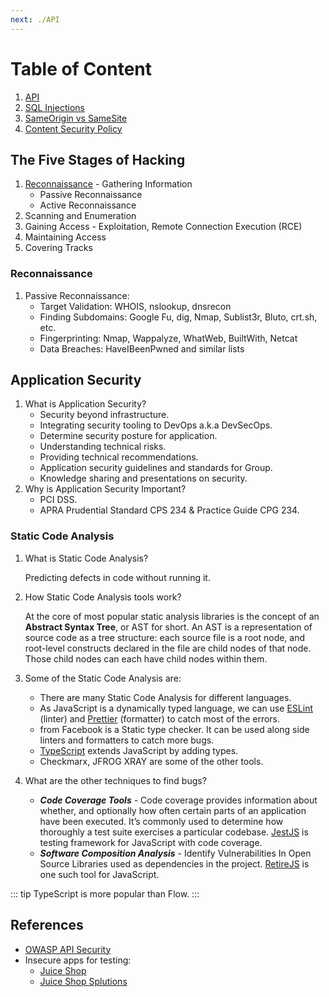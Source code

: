 ```yaml
---
next: ./API
---
```


# Table of Content

1. [API](./API)
2. [SQL Injections](./SQL%20Injections)
3. [SameOrigin vs SameSite](./SameOrigin)
4. [Content Security Policy](./CSP)

## The Five Stages of Hacking

1. [Reconnaissance](#reconnaissance) - Gathering Information
   - Passive Reconnaissance
   - Active Reconnaissance
2. Scanning and Enumeration
3. Gaining Access - Exploitation, Remote Connection Execution (RCE)
4. Maintaining Access
5. Covering Tracks

### Reconnaissance

1. Passive Reconnaissance:
   - Target Validation: WHOIS, nslookup, dnsrecon
   - Finding Subdomains: Google Fu, dig, Nmap, Sublist3r, Bluto, crt.sh, etc.
   - Fingerprinting: Nmap, Wappalyze, WhatWeb, BuiltWith, Netcat
   - Data Breaches: HaveIBeenPwned and similar lists

## Application Security

1. What is Application Security?
   - Security beyond infrastructure.
   - Integrating security tooling to DevOps a.k.a DevSecOps.
   - Determine security posture for application.
   - Understanding technical risks.
   - Providing technical recommendations.
   - Application security guidelines and standards for Group.
   - Knowledge sharing and presentations on security.
2. Why is Application Security Important?
   - PCI DSS.
   - APRA Prudential Standard CPS 234 & Practice Guide CPG 234.

### Static Code Analysis

1. What is Static Code Analysis?

   Predicting defects in code without running it.

2. How Static Code Analysis tools work?

   At the core of most popular static analysis libraries is the concept of an **Abstract Syntax Tree**, or AST for short. An AST is a representation of source code as a tree structure: each source file is a root node, and root-level constructs declared in the file are child nodes of that node. Those child nodes can each have child nodes within them.

3. Some of the Static Code Analysis are:

   - There are many Static Code Analysis for different languages.
   - As JavaScript is a dynamically typed language, we can use [ESLint](https://eslint.org/) (linter) and [Prettier](https://prettier.io/) (formatter) to catch most of the errors.
   - from Facebook is a Static type checker. It can be used along side linters and formatters to catch more bugs.
   - [TypeScript](https://www.typescriptlang.org/) extends JavaScript by adding types.
   - Checkmarx, JFROG XRAY are some of the other tools.

4. What are the other techniques to find bugs?

   - **_Code Coverage Tools_** - Code coverage provides information about whether, and optionally how often certain parts of an application have been executed. It’s commonly used to determine how thoroughly a test suite exercises a particular codebase. [JestJS](https://jestjs.io/) is testing framework for JavaScript with code coverage.
   - **_Software Composition Analysis_** - Identify Vulnerabilities In Open Source Libraries used as dependencies in the project. [RetireJS](https://github.com/RetireJS/retire.js) is one such tool for JavaScript.

::: tip
TypeScript is more popular than Flow.
:::

## References

- [OWASP API Security](https://github.com/OWASP/API-Security)
- Insecure apps for testing:
  - [Juice Shop](https://github.com/bkimminich/juice-shop)
  - [Juice Shop Splutions](https://bkimminich.gitbooks.io/pwning-owasp-juice-shop/content/appendix/solutions.html)

